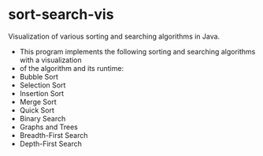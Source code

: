# sort-search-vis
Visualization of various sorting and searching algorithms in Java.

* This program implements the following sorting and searching algorithms with a visualization
 * of the algorithm and its runtime:
 * Bubble Sort
 * Selection Sort
 * Insertion Sort
 * Merge Sort
 * Quick Sort
 * Binary Search
 * Graphs and Trees
 * Breadth-First Search
 * Depth-First Search
